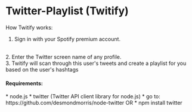 # Twitter-Playlist (Twitify)

How Twitify works:
<br>
1. Sign in with your Spotify premium account.
<br>
2. Enter the Twitter screen name of any profile.
<br>
3. Twitify will scan through this user's tweets and create a playlist for you based on the user's hashtags

<h4>Requirements:</h4>
* node.js
* twitter (Twitter API client library for node.js) 
  * go to: https://github.com/desmondmorris/node-twitter OR
  * npm install twitter
